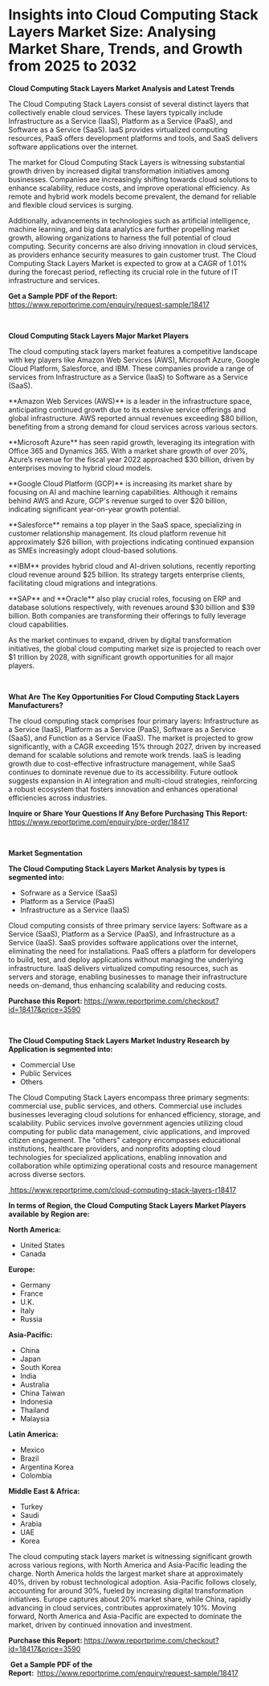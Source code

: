 <p><h1>Insights into Cloud Computing Stack Layers Market Size: Analysing Market Share, Trends, and Growth from 2025 to 2032</h1></p><p><strong>Cloud Computing Stack Layers Market Analysis and Latest Trends</strong></p>
<p><p>The Cloud Computing Stack Layers consist of several distinct layers that collectively enable cloud services. These layers typically include Infrastructure as a Service (IaaS), Platform as a Service (PaaS), and Software as a Service (SaaS). IaaS provides virtualized computing resources, PaaS offers development platforms and tools, and SaaS delivers software applications over the internet.</p><p>The market for Cloud Computing Stack Layers is witnessing substantial growth driven by increased digital transformation initiatives among businesses. Companies are increasingly shifting towards cloud solutions to enhance scalability, reduce costs, and improve operational efficiency. As remote and hybrid work models become prevalent, the demand for reliable and flexible cloud services is surging.</p><p>Additionally, advancements in technologies such as artificial intelligence, machine learning, and big data analytics are further propelling market growth, allowing organizations to harness the full potential of cloud computing. Security concerns are also driving innovation in cloud services, as providers enhance security measures to gain customer trust. The Cloud Computing Stack Layers Market is expected to grow at a CAGR of 1.01% during the forecast period, reflecting its crucial role in the future of IT infrastructure and services.</p></p>
<p><strong>Get a Sample PDF of the Report:&nbsp;</strong> <a href="https://www.reportprime.com/enquiry/request-sample/18417?utm_campaign=4532&utm_medium=2&utm_source=Github&utm_content=ia&utm_term=17052025&utm_id=cloud-computing-stack-layers">https://www.reportprime.com/enquiry/request-sample/18417</a></p>
<p>&nbsp;</p>
<p><strong>Cloud Computing Stack Layers Major Market Players</strong></p>
<p><p>The cloud computing stack layers market features a competitive landscape with key players like Amazon Web Services (AWS), Microsoft Azure, Google Cloud Platform, Salesforce, and IBM. These companies provide a range of services from Infrastructure as a Service (IaaS) to Software as a Service (SaaS).</p><p>**Amazon Web Services (AWS)** is a leader in the infrastructure space, anticipating continued growth due to its extensive service offerings and global infrastructure. AWS reported annual revenues exceeding $80 billion, benefiting from a strong demand for cloud services across various sectors.</p><p>**Microsoft Azure** has seen rapid growth, leveraging its integration with Office 365 and Dynamics 365. With a market share growth of over 20%, Azure’s revenue for the fiscal year 2022 approached $30 billion, driven by enterprises moving to hybrid cloud models.</p><p>**Google Cloud Platform (GCP)** is increasing its market share by focusing on AI and machine learning capabilities. Although it remains behind AWS and Azure, GCP's revenue surged to over $20 billion, indicating significant year-on-year growth potential.</p><p>**Salesforce** remains a top player in the SaaS space, specializing in customer relationship management. Its cloud platform revenue hit approximately $26 billion, with projections indicating continued expansion as SMEs increasingly adopt cloud-based solutions.</p><p>**IBM** provides hybrid cloud and AI-driven solutions, recently reporting cloud revenue around $25 billion. Its strategy targets enterprise clients, facilitating cloud migrations and integrations.</p><p>**SAP** and **Oracle** also play crucial roles, focusing on ERP and database solutions respectively, with revenues around $30 billion and $39 billion. Both companies are transforming their offerings to fully leverage cloud capabilities.</p><p>As the market continues to expand, driven by digital transformation initiatives, the global cloud computing market size is projected to reach over $1 trillion by 2028, with significant growth opportunities for all major players.</p></p>
<p>&nbsp;</p>
<p><strong>What Are The Key Opportunities For Cloud Computing Stack Layers Manufacturers?</strong></p>
<p><p>The cloud computing stack comprises four primary layers: Infrastructure as a Service (IaaS), Platform as a Service (PaaS), Software as a Service (SaaS), and Function as a Service (FaaS). The market is projected to grow significantly, with a CAGR exceeding 15% through 2027, driven by increased demand for scalable solutions and remote work trends. IaaS is leading growth due to cost-effective infrastructure management, while SaaS continues to dominate revenue due to its accessibility. Future outlook suggests expansion in AI integration and multi-cloud strategies, reinforcing a robust ecosystem that fosters innovation and enhances operational efficiencies across industries.</p></p>
<p><strong>Inquire or Share Your Questions If Any Before Purchasing This Report:</strong> <a href="https://www.reportprime.com/enquiry/pre-order/18417?utm_campaign=4532&utm_medium=2&utm_source=Github&utm_content=ia&utm_term=17052025&utm_id=cloud-computing-stack-layers">https://www.reportprime.com/enquiry/pre-order/18417</a></p>
<p>&nbsp;</p>
<p><strong>Market Segmentation</strong></p>
<p><strong>The Cloud Computing Stack Layers Market Analysis by types is segmented into:</strong></p>
<p><ul><li>Sofrware as a Service (SaaS)</li><li>Platform as a Service (PaaS)</li><li>Infrastructure as a Service (IaaS)</li></ul></p>
<p><p>Cloud computing consists of three primary service layers: Software as a Service (SaaS), Platform as a Service (PaaS), and Infrastructure as a Service (IaaS). SaaS provides software applications over the internet, eliminating the need for installations. PaaS offers a platform for developers to build, test, and deploy applications without managing the underlying infrastructure. IaaS delivers virtualized computing resources, such as servers and storage, enabling businesses to manage their infrastructure needs on-demand, thus enhancing scalability and reducing costs.</p></p>
<p><strong>Purchase this Report:&nbsp;</strong><a href="https://www.reportprime.com/checkout?id=18417&price=3590&utm_campaign=4532&utm_medium=2&utm_source=Github&utm_content=ia&utm_term=17052025&utm_id=cloud-computing-stack-layers">https://www.reportprime.com/checkout?id=18417&price=3590</a></p>
<p>&nbsp;</p>
<p><strong>The Cloud Computing Stack Layers Market Industry Research by Application is segmented into:</strong></p>
<p><ul><li>Commercial Use</li><li>Public Services</li><li>Others</li></ul></p>
<p><p>The Cloud Computing Stack Layers encompass three primary segments: commercial use, public services, and others. Commercial use includes businesses leveraging cloud solutions for enhanced efficiency, storage, and scalability. Public services involve government agencies utilizing cloud computing for public data management, civic applications, and improved citizen engagement. The "others" category encompasses educational institutions, healthcare providers, and nonprofits adopting cloud technologies for specialized applications, enabling innovation and collaboration while optimizing operational costs and resource management across diverse sectors.</p></p>
<p><a href="https://www.reportprime.com/cloud-computing-stack-layers-r18417?utm_campaign=4532&utm_medium=2&utm_source=Github&utm_content=ia&utm_term=17052025&utm_id=cloud-computing-stack-layers">&nbsp;https://www.reportprime.com/cloud-computing-stack-layers-r18417</a></p>
<p><strong>In terms of Region, the Cloud Computing Stack Layers Market Players available by Region are:</strong></p>
<p>
    <p> <strong> North America: </strong>
        <ul>
            <li>United States</li>
            <li>Canada</li>
        </ul>
        </p> 
    <p> <strong> Europe: </strong>
        <ul>
            <li>Germany</li>
            <li>France</li>
            <li>U.K.</li>
            <li>Italy</li>
            <li>Russia</li>
        </ul>
        </p> 
    <p> <strong> Asia-Pacific: </strong>
        <ul>
            <li>China</li>
            <li>Japan</li>
            <li>South Korea</li>
            <li>India</li>
            <li>Australia</li>
            <li>China Taiwan</li>
            <li>Indonesia</li>
            <li>Thailand</li>
            <li>Malaysia</li>
        </ul>
        </p> 
    <p> <strong> Latin America: </strong>
        <ul>
            <li>Mexico</li>
            <li>Brazil</li>
            <li>Argentina Korea</li>
            <li>Colombia</li>
        </ul>
        </p> 
    <p> <strong> Middle East & Africa: </strong>
        <ul>
            <li>Turkey</li>
            <li>Saudi</li>
            <li>Arabia</li>
            <li>UAE</li>
            <li>Korea</li>
        </ul>
    </p>
    </p>
<p><p>The cloud computing stack layers market is witnessing significant growth across various regions, with North America and Asia-Pacific leading the charge. North America holds the largest market share at approximately 40%, driven by robust technological adoption. Asia-Pacific follows closely, accounting for around 30%, fueled by increasing digital transformation initiatives. Europe captures about 20% market share, while China, rapidly advancing in cloud services, contributes approximately 10%. Moving forward, North America and Asia-Pacific are expected to dominate the market, driven by continued innovation and investment.</p></p>
<p><strong>Purchase this Report: </strong><a href="https://www.reportprime.com/checkout?id=18417&price=3590&utm_campaign=4532&utm_medium=2&utm_source=Github&utm_content=ia&utm_term=17052025&utm_id=cloud-computing-stack-layers">https://www.reportprime.com/checkout?id=18417&price=3590</a></p>
<p>&nbsp;<strong>Get a Sample PDF of the Report:&nbsp;&nbsp;</strong><a href="https://www.reportprime.com/enquiry/request-sample/18417?utm_campaign=4532&utm_medium=2&utm_source=Github&utm_content=ia&utm_term=17052025&utm_id=cloud-computing-stack-layers">https://www.reportprime.com/enquiry/request-sample/18417</a></p>
<p><strong></strong></p>
<p><p></p><p></p><p></p></p>